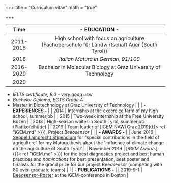 +++
title = "Curriculum vitae"
math = "true"

+++

| Time | - EDUCATION - |
| :----:  | :-------------: |
| 2011-2016 | High school with focus on agriculture (Fachoberschule für Landwirtschaft Auer (South Tyrol))|
| 2016 | *Italian Matura in German, 91/100* |
| 2016-2020 | Bachelor in Molecular Biology at Graz University of Technology |
| 2020 | 
- *IELTS certificate, 8.0 - very goog user* 
- *Bachelor Diploma, ECTS Grade A* 
- Master in Biotechnology at Graz University of Technology |
|  | **- EXPERIENCES -** |
| 2014 | Internship at the excercice farm of my high school, summerjob |
| 2015 | Two-week internship at the Free University Bozen |
| 2018 | High-season waiter in South Tyrol, summerjob (Plattkofelhütte) |
| 2019 | Team leader of [iGEM NAWI Graz 2019]({{< ref "iGEM.md" >}}), Project _Beeosensor_ |
|  | **- AWARDS -** |
| June 2016  | [Seppel Lamprecht Stipendium](https://www.ofl-auer.it/unterricht/projekte/seppl-lamprecht-stipendium/stipendium.html?L=0) for "special contributions in the field of agriculture“ for my Matura thesis about the 'Influence of climate change on the agriculture of South Tyrol' |
| November 2019 | [*iGEM Awards*]({{< ref "iGEM.md" >}}) for the best diagnostics project and best human practices and *nominations* for best presentation, best poster and finalists for the grand prize for our project Beeosensor (competing with 80 over-graduate teams) |
|  | **- PUBLICATIONS -** |
| 2019-9-1 | [Beeosensor-Poster]('https://www.researchgate.net/publication/339687349_Beeosensor_2019') at the iGEM-conference in Boston |